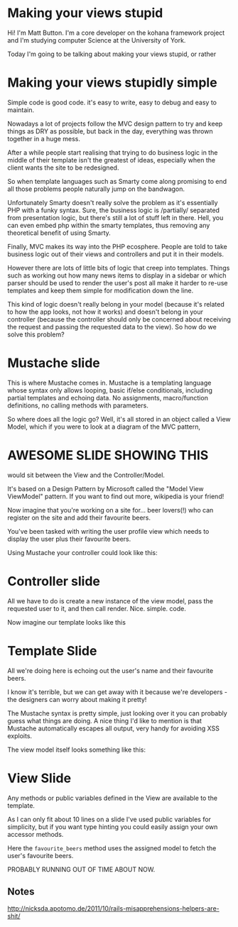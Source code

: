 # Making your views stupid

Hi! I'm Matt Button. I'm a core developer on the kohana framework project and
I'm studying computer Science at the University of York.

Today I'm going to be talking about making your views stupid, or rather

# Making your views stupidly simple

Simple code is good code.  it's easy to write, easy to debug and easy to maintain.

Nowadays a lot of projects follow the MVC design pattern to try and keep things as DRY
as possible, but back in the day, everything was thrown together in a huge mess.

After a while people start realising that trying to do business logic in the middle
of their template isn't the greatest of ideas, especially when the client wants the
site to be redesigned.

So when template languages such as Smarty come along promising to end all those problems
people naturally jump on the bandwagon.

Unfortunately Smarty doesn't really solve the problem as it's essentially PHP
with a funky syntax. Sure, the business logic is /partially/ separated from presentation
logic, but there's still a lot of stuff left in there.  Hell, you can even embed
php within the smarty templates, thus removing any theoretical benefit of using
Smarty.

Finally, MVC makes its way into the PHP ecosphere. People are told to take business
logic out of their views and controllers and put it in their models.

However there are lots of little bits of logic that creep into templates. Things
such as working out how many news items to display in a sidebar or which parser
should be used to render the user's post all make it harder to re-use templates and
keep them simple for modification down the line.

This kind of logic doesn't really belong in your model (because it's related to
how the app looks, not how it works) and doesn't belong in your controller (because
the controller should only be concerned about receiving the request and passing
the requested data to the view). So how do we solve this problem?

# Mustache slide

This is where Mustache comes in. Mustache is a templating language whose syntax only
allows looping, basic if/else conditionals, including partial templates and echoing
data. No assignments, macro/function definitions, no calling methods with parameters.

So where does all the logic go? Well, it's all stored in an object called a View Model,
which if you were to look at a diagram of the MVC pattern,

# AWESOME SLIDE SHOWING THIS

would sit between the View and the Controller/Model.

It's based on a Design Pattern by Microsoft called the "Model View ViewModel" pattern.
If you want to find out more, wikipedia is your friend!

Now imagine that you're working on a site for... beer lovers(!) who can register
on the site and add their favourite beers.

You've been tasked with writing the user profile view which needs to display
the user plus their favourite beers.

Using Mustache your controller could look like this:

# Controller slide

All we have to do is create a new instance of the view model, pass the requested
user to it, and then call render. Nice. simple. code.

Now imagine our template looks like this

# Template Slide

All we're doing here is echoing out the user's name and their favourite beers.

I know it's terrible, but we can get away with it because we're developers - 
the designers can worry about making it pretty!

The Mustache syntax is pretty simple, just looking over it you can probably guess
what things are doing. A nice thing I'd like to mention is that Mustache
automatically escapes all output, very handy for avoiding XSS exploits.

The view model itself looks something like this:

# View Slide

Any methods or public variables defined in the View are available to the template.

As I can only fit about 10 lines on a slide I've used public variables for 
simplicity, but if you want type hinting you could easily assign your own
accessor methods.

Here the `favourite_beers` method uses the assigned model to fetch the user's
favourite beers.

PROBABLY RUNNING OUT OF TIME ABOUT NOW.

## Notes

http://nicksda.apotomo.de/2011/10/rails-misapprehensions-helpers-are-shit/
